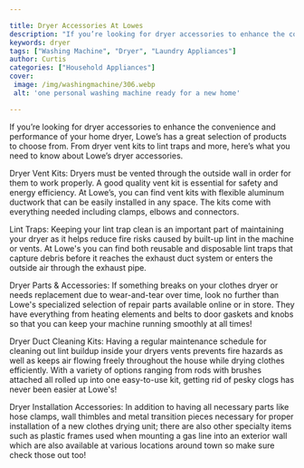 ```yaml
---

title: Dryer Accessories At Lowes
description: "If you’re looking for dryer accessories to enhance the convenience and performance of your home dryer, Lowe’s has a great selectio...learn about it in this post"
keywords: dryer
tags: ["Washing Machine", "Dryer", "Laundry Appliances"]
author: Curtis
categories: ["Household Appliances"]
cover: 
 image: /img/washingmachine/306.webp
 alt: 'one personal washing machine ready for a new home'

---
```


If you’re looking for dryer accessories to enhance the convenience and performance of your home dryer, Lowe’s has a great selection of products to choose from. From dryer vent kits to lint traps and more, here’s what you need to know about Lowe’s dryer accessories.

Dryer Vent Kits: Dryers must be vented through the outside wall in order for them to work properly. A good quality vent kit is essential for safety and energy efficiency. At Lowe’s, you can find vent kits with flexible aluminum ductwork that can be easily installed in any space. The kits come with everything needed including clamps, elbows and connectors.

Lint Traps: Keeping your lint trap clean is an important part of maintaining your dryer as it helps reduce fire risks caused by built-up lint in the machine or vents. At Lowe's you can find both reusable and disposable lint traps that capture debris before it reaches the exhaust duct system or enters the outside air through the exhaust pipe. 

Dryer Parts & Accessories: If something breaks on your clothes dryer or needs replacement due to wear-and-tear over time, look no further than Lowe's specialized selection of repair parts available online or in store. They have everything from heating elements and belts to door gaskets and knobs so that you can keep your machine running smoothly at all times! 

 Dryer Duct Cleaning Kits: Having a regular maintenance schedule for cleaning out lint buildup inside your dryers vents prevents fire hazards as well as keeps air flowing freely throughout the house while drying clothes efficiently. With a variety of options ranging from rods with brushes attached all rolled up into one easy-to-use kit, getting rid of pesky clogs has never been easier at Lowe's! 

 Dryer Installation Accessories: In addition to having all necessary parts like hose clamps, wall thimbles and metal transition pieces necessary for proper installation of a new clothes drying unit; there are also other specialty items such as plastic frames used when mounting a gas line into an exterior wall which are also available at various locations around town so make sure check those out too!
